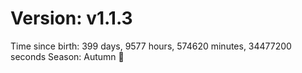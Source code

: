 # Version: v1.1.3
Time since birth: 399 days, 9577 hours, 574620 minutes, 34477200 seconds
Season: Autumn 🍁
